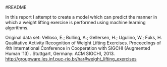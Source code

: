 #README

In this report I attempt to create a model which can predict the manner in which a weight lifting exercise is performed using machine learning algorithms.


Original data set:
Velloso, E.; Bulling, A.; Gellersen, H.; Ugulino, W.; Fuks, H. Qualitative Activity Recognition of Weight Lifting Exercises. Proceedings of 4th International Conference in Cooperation with SIGCHI (Augmented Human '13) . Stuttgart, Germany: ACM SIGCHI, 2013.
http://groupware.les.inf.puc-rio.br/har#weight_lifting_exercises
